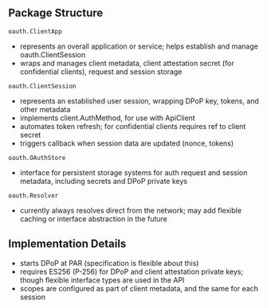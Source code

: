 
## Package Structure

`oauth.ClientApp`
- represents an overall application or service; helps establish and manage oauth.ClientSession
- wraps and manages client metadata, client attestation secret (for confidential clients), request and session storage

`oauth.ClientSession`
- represents an established user session, wrapping DPoP key, tokens, and other metadata
- implements client.AuthMethod, for use with ApiClient
- automates token refresh; for confidential clients requires ref to client secret
- triggers callback when session data are updated (nonce, tokens)

`oauth.OAuthStore`
- interface for persistent storage systems for auth request and session metadata, including secrets and DPoP private keys

`oauth.Resolver`
- currently always resolves direct from the network; may add flexible caching or interface abstraction in the future


## Implementation Details

- starts DPoP at PAR (specification is flexible about this)
- requires ES256 (P-256) for DPoP and client attestation private keys; though flexible interface types are used in the API
- scopes are configured as part of client metadata, and the same for each session

